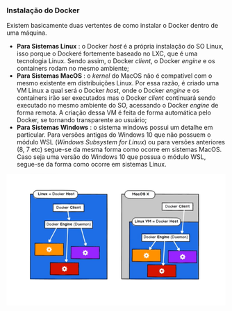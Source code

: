 ### Instalação do Docker
Existem basicamente duas vertentes de como instalar o Docker dentro de uma máquina.

+ **Para Sistemas Linux** : o Docker _host_ é a própria instalação do SO Linux, isso porque o Dockeré fortemente baseado no LXC, que é uma tecnologia Linux. Sendo assim, o Docker _client_, o Docker _engine_ e os containers rodam no mesmo ambiente;
+ **Para Sistemas MacOS** : o _kernel_ do MacOS não é compatível com o mesmo existente em distribuições Linux. Por essa razão, é criado uma VM Linux a qual será o Docker _host_, onde o Docker _engine_ e os containers irão ser executados mas o Docker _client_ continuará sendo executado no mesmo ambiente do SO, acessando o Docker _engine_ de forma remota. A criação dessa VM é feita de forma automática pelo Docker, se tornando transparente ao usuário;
+ **Para Sistemas Windows** : o sistema windows possui um detalhe em particular. Para versões antigas do Windows 10 que não possuem o módulo WSL (_Windows Subsystem for Linux_) ou para versões anteriores (8, 7 etc) segue-se da mesma forma como ocorre em sistemas MacOS. Caso seja uma versão do Windows 10 que possua o módulo WSL, segue-se da forma como ocorre em sistemas Linux.

![Docker Install illustration](https://github.com/islanrodrigues/my-personal-annotations/blob/master/images/docker/docker_install.png)